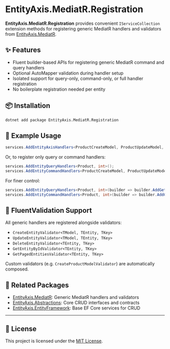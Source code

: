 ﻿# EntityAxis.MediatR.Registration

**EntityAxis.MediatR.Registration** provides convenient `IServiceCollection` extension methods for registering generic MediatR handlers and validators from [EntityAxis.MediatR](https://www.nuget.org/packages/EntityAxis.MediatR).

## ✨ Features

- Fluent builder-based APIs for registering generic MediatR command and query handlers
- Optional AutoMapper validation during handler setup
- Isolated support for query-only, command-only, or full handler registration
- No boilerplate registration needed per entity

## 📦 Installation

```bash
dotnet add package EntityAxis.MediatR.Registration
```

## 🧱 Example Usage

```csharp
services.AddEntityAxisHandlers<ProductCreateModel, ProductUpdateModel, Product, int>();
```

Or, to register only query or command handlers:

```csharp
services.AddEntityQueryHandlers<Product, int>();
services.AddEntityCommandHandlers<ProductCreateModel, ProductUpdateModel, Product, int>();
```

For finer control:

```csharp
services.AddEntityQueryHandlers<Product, int>(builder => builder.AddGetAll());
services.AddEntityCommandHandlers<Product, int>(builder => builder.AddCreate<ProductCreateModel>());
```

## 🧪 FluentValidation Support

All generic handlers are registered alongside validators:

- `CreateEntityValidator<TModel, TEntity, TKey>`
- `UpdateEntityValidator<TModel, TEntity, TKey>`
- `DeleteEntityValidator<TEntity, TKey>`
- `GetEntityByIdValidator<TEntity, TKey>`
- `GetPagedEntitiesValidator<TEntity, TKey>`

Custom validators (e.g. `CreateProductModelValidator`) are automatically composed.

## 🔗 Related Packages

- [EntityAxis.MediatR](https://www.nuget.org/packages/EntityAxis.MediatR): Generic MediatR handlers and validators
- [EntityAxis.Abstractions](https://www.nuget.org/packages/EntityAxis.Abstractions): Core CRUD interfaces and contracts
- [EntityAxis.EntityFramework](https://www.nuget.org/packages/EntityAxis.EntityFramework): Base EF Core services for CRUD

---

## 📜 License

This project is licensed under the [MIT License](https://github.com/cbcrouse/EntityAxis/blob/main/LICENSE).
